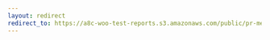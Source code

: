 ```yaml
---
layout: redirect
redirect_to: https://a8c-woo-test-reports.s3.amazonaws.com/public/pr-merge/43216/api/index.html
---
```

